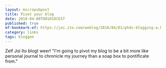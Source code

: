 ```yaml
---
layout: micropubpost
title: Pivot your blog
date: 2018-04-08T001018CEST
published: true
mf-bookmark-of: https://joi.ito.com/weblog/2018/04/01/phds-blogging-a.html
category: links
tags: bloggen
---
```

Zelf Joi Ito blogt weer! "I'm going to pivot my blog to be a bit more like personal journal to chronicle my journey than a soap box to pontificate from."